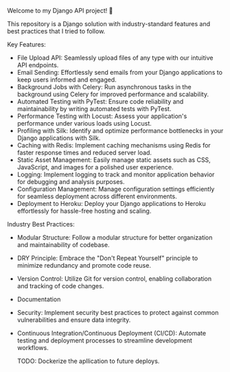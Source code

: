 Welcome to my Django API project! 🚀

This repository is a Django solution with industry-standard features and best practices that I tried to follow.

Key Features:

- File Upload API: Seamlessly upload files of any type with our intuitive API endpoints.
- Email Sending: Effortlessly send emails from your Django applications to keep users informed and engaged.
- Background Jobs with Celery: Run asynchronous tasks in the background using Celery for improved performance and scalability.
- Automated Testing with PyTest: Ensure code reliability and maintainability by writing automated tests with PyTest.
- Performance Testing with Locust: Assess your application's performance under various loads using Locust.
- Profiling with Silk: Identify and optimize performance bottlenecks in your Django applications with Silk.
- Caching with Redis: Implement caching mechanisms using Redis for faster response times and reduced server load.
- Static Asset Management: Easily manage static assets such as CSS, JavaScript, and images for a polished user experience.
- Logging: Implement logging to track and monitor application behavior for debugging and analysis purposes.
- Configuration Management: Manage configuration settings efficiently for seamless deployment across different environments.
- Deployment to Heroku: Deploy your Django applications to Heroku effortlessly for hassle-free hosting and scaling.

Industry Best Practices:

- Modular Structure: Follow a modular structure for better organization and maintainability of codebase.
- DRY Principle: Embrace the "Don't Repeat Yourself" principle to minimize redundancy and promote code reuse.
- Version Control: Utilize Git for version control, enabling collaboration and tracking of code changes.
- Documentation
- Security: Implement security best practices to protect against common vulnerabilities and ensure data integrity.
- Continuous Integration/Continuous Deployment (CI/CD): Automate testing and deployment processes to streamline development workflows.

  TODO:
  Dockerize the apllication to future deploys. 
